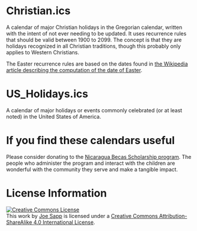 Christian.ics
=============
A calendar of major Christian holidays in the Gregorian calendar,
written with the intent of not ever needing to be updated.  It uses
recurrence rules that should be valid between 1900 to 2099.
The concept is that they are holidays recognized in all Christian
traditions, though this probably only applies to Western Christians.

The Easter recurrence rules are based on the dates found in
[the Wikipedia article describing the computation of the date of Easter](https://en.wikipedia.org/wiki/Computus).

US_Holidays.ics
===============
A calendar of major holidays or events commonly celebrated (or at least
noted) in the United States of America.

If you find these calendars useful
==================================
Please consider donating to the [Nicaragua Becas Scholarship program](http://www.amandaythomas.com/becas/).
The people who administer the program and interact with the children are wonderful with the community they serve and make a tangible impact.

License Information
===================
<a rel="license"
href="http://creativecommons.org/licenses/by-sa/4.0/"><img alt="Creative
Commons License" style="border-width:0"
src="http://i.creativecommons.org/l/by-sa/4.0/88x31.png" /></a><br
/>This <span xmlns:dct="http://purl.org/dc/terms/"
href="http://purl.org/dc/dcmitype/Text" rel="dct:type">work</span> by <a
xmlns:cc="http://creativecommons.org/ns#"
href="https://github.com/sappjw/calendars" property="cc:attributionName"
rel="cc:attributionURL">Joe Sapp</a> is licensed under a <a
rel="license"
href="http://creativecommons.org/licenses/by-sa/4.0/">Creative Commons
Attribution-ShareAlike 4.0 International License</a>.
